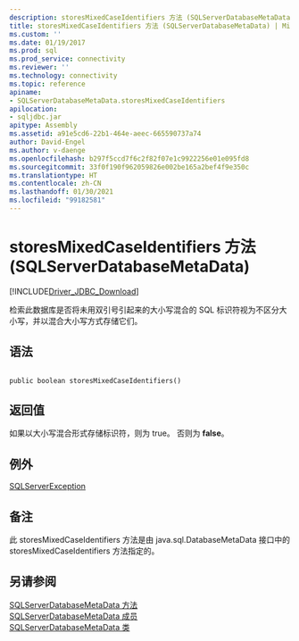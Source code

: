 ```yaml
---
description: storesMixedCaseIdentifiers 方法 (SQLServerDatabaseMetaData)
title: storesMixedCaseIdentifiers 方法 (SQLServerDatabaseMetaData) | Microsoft Docs
ms.custom: ''
ms.date: 01/19/2017
ms.prod: sql
ms.prod_service: connectivity
ms.reviewer: ''
ms.technology: connectivity
ms.topic: reference
apiname:
- SQLServerDatabaseMetaData.storesMixedCaseIdentifiers
apilocation:
- sqljdbc.jar
apitype: Assembly
ms.assetid: a91e5cd6-22b1-464e-aeec-665590737a74
author: David-Engel
ms.author: v-daenge
ms.openlocfilehash: b297f5ccd7f6c2f82f07e1c9922256e01e095fd8
ms.sourcegitcommit: 33f0f190f962059826e002be165a2bef4f9e350c
ms.translationtype: HT
ms.contentlocale: zh-CN
ms.lasthandoff: 01/30/2021
ms.locfileid: "99182581"
---
```

# <a name="storesmixedcaseidentifiers-method-sqlserverdatabasemetadata"></a>storesMixedCaseIdentifiers 方法 (SQLServerDatabaseMetaData)
[!INCLUDE[Driver_JDBC_Download](../../../includes/driver_jdbc_download.md)]

  检索此数据库是否将未用双引号引起来的大小写混合的 SQL 标识符视为不区分大小写，并以混合大小写方式存储它们。  
  
## <a name="syntax"></a>语法  
  
```  
  
public boolean storesMixedCaseIdentifiers()  
```  
  
## <a name="return-value"></a>返回值  
 如果以大小写混合形式存储标识符，则为 true。 否则为 **false**。  
  
## <a name="exceptions"></a>例外  
 [SQLServerException](../../../connect/jdbc/reference/sqlserverexception-class.md)  
  
## <a name="remarks"></a>备注  
 此 storesMixedCaseIdentifiers 方法是由 java.sql.DatabaseMetaData 接口中的 storesMixedCaseIdentifiers 方法指定的。  
  
## <a name="see-also"></a>另请参阅  
 [SQLServerDatabaseMetaData 方法](../../../connect/jdbc/reference/sqlserverdatabasemetadata-methods.md)   
 [SQLServerDatabaseMetaData 成员](../../../connect/jdbc/reference/sqlserverdatabasemetadata-members.md)   
 [SQLServerDatabaseMetaData 类](../../../connect/jdbc/reference/sqlserverdatabasemetadata-class.md)  
  
  
